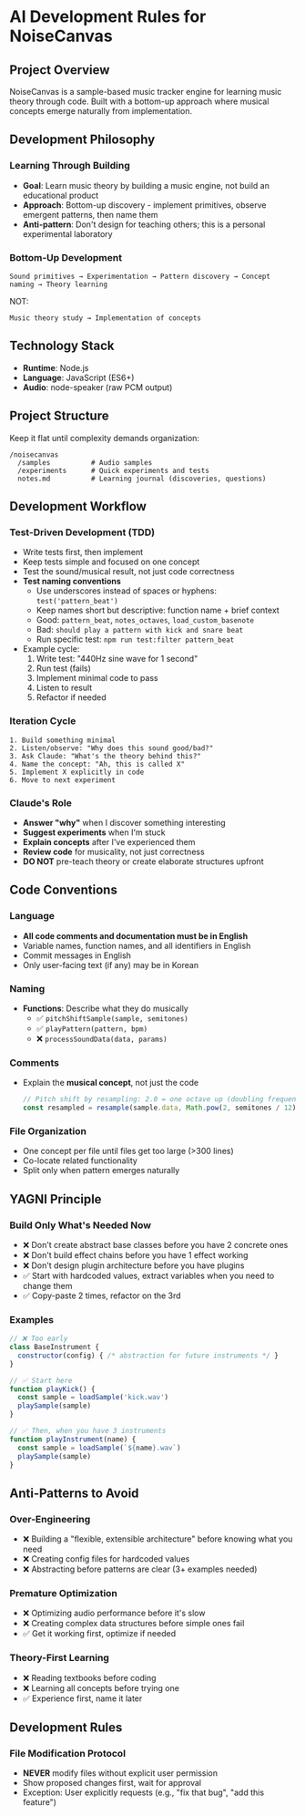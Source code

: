 # AI Development Rules for NoiseCanvas

## Project Overview
NoiseCanvas is a sample-based music tracker engine for learning music theory through code. Built with a bottom-up approach where musical concepts emerge naturally from implementation.

## Development Philosophy

### Learning Through Building
- **Goal**: Learn music theory by building a music engine, not build an educational product
- **Approach**: Bottom-up discovery - implement primitives, observe emergent patterns, then name them
- **Anti-pattern**: Don't design for teaching others; this is a personal experimental laboratory

### Bottom-Up Development
```
Sound primitives → Experimentation → Pattern discovery → Concept naming → Theory learning
```

NOT:
```
Music theory study → Implementation of concepts
```

## Technology Stack
- **Runtime**: Node.js
- **Language**: JavaScript (ES6+)
- **Audio**: node-speaker (raw PCM output)

## Project Structure

Keep it flat until complexity demands organization:

```
/noisecanvas
  /samples          # Audio samples
  /experiments      # Quick experiments and tests
  notes.md          # Learning journal (discoveries, questions)
```

## Development Workflow

### Test-Driven Development (TDD)
- Write tests first, then implement
- Keep tests simple and focused on one concept
- Test the sound/musical result, not just code correctness
- **Test naming conventions**
  - Use underscores instead of spaces or hyphens: `test('pattern_beat')`
  - Keep names short but descriptive: function name + brief context
  - Good: `pattern_beat`, `notes_octaves`, `load_custom_basenote`
  - Bad: `should play a pattern with kick and snare beat`
  - Run specific test: `npm run test:filter pattern_beat`
- Example cycle:
  1. Write test: "440Hz sine wave for 1 second"
  2. Run test (fails)
  3. Implement minimal code to pass
  4. Listen to result
  5. Refactor if needed

### Iteration Cycle
```
1. Build something minimal
2. Listen/observe: "Why does this sound good/bad?"
3. Ask Claude: "What's the theory behind this?"
4. Name the concept: "Ah, this is called X"
5. Implement X explicitly in code
6. Move to next experiment
```

### Claude's Role
- **Answer "why"** when I discover something interesting
- **Suggest experiments** when I'm stuck
- **Explain concepts** after I've experienced them
- **Review code** for musicality, not just correctness
- **DO NOT** pre-teach theory or create elaborate structures upfront

## Code Conventions

### Language
- **All code comments and documentation must be in English**
- Variable names, function names, and all identifiers in English
- Commit messages in English
- Only user-facing text (if any) may be in Korean

### Naming
- **Functions**: Describe what they do musically
  - ✅ `pitchShiftSample(sample, semitones)`
  - ✅ `playPattern(pattern, bpm)`
  - ❌ `processSoundData(data, params)`

### Comments
- Explain the **musical concept**, not just the code
  ```javascript
  // Pitch shift by resampling: 2.0 = one octave up (doubling frequency)
  const resampled = resample(sample.data, Math.pow(2, semitones / 12))
  ```

### File Organization
- One concept per file until files get too large (>300 lines)
- Co-locate related functionality
- Split only when pattern emerges naturally

## YAGNI Principle

### Build Only What's Needed Now
- ❌ Don't create abstract base classes before you have 2 concrete ones
- ❌ Don't build effect chains before you have 1 effect working
- ❌ Don't design plugin architecture before you have plugins
- ✅ Start with hardcoded values, extract variables when you need to change them
- ✅ Copy-paste 2 times, refactor on the 3rd

### Examples
```javascript
// ❌ Too early
class BaseInstrument {
  constructor(config) { /* abstraction for future instruments */ }
}

// ✅ Start here
function playKick() {
  const sample = loadSample('kick.wav')
  playSample(sample)
}

// ✅ Then, when you have 3 instruments
function playInstrument(name) {
  const sample = loadSample(`${name}.wav`)
  playSample(sample)
}
```

## Anti-Patterns to Avoid

### Over-Engineering
- ❌ Building a "flexible, extensible architecture" before knowing what you need
- ❌ Creating config files for hardcoded values
- ❌ Abstracting before patterns are clear (3+ examples needed)

### Premature Optimization
- ❌ Optimizing audio performance before it's slow
- ❌ Creating complex data structures before simple ones fail
- ✅ Get it working first, optimize if needed

### Theory-First Learning
- ❌ Reading textbooks before coding
- ❌ Learning all concepts before trying one
- ✅ Experience first, name it later

## Development Rules

### File Modification Protocol
- **NEVER** modify files without explicit user permission
- Show proposed changes first, wait for approval
- Exception: User explicitly requests (e.g., "fix that bug", "add this feature")